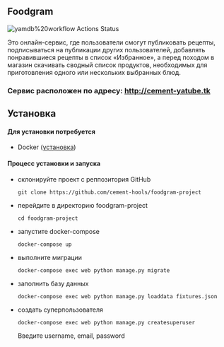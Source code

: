 ## Foodgram
<!---
https://github.com/cement-hools/foodgram-project/workflows/foodgram/badge.svg
--->
![yamdb%20workflow Actions Status](https://github.com/cement-hools/foodgram-project/workflows/foodgram%20workflow/badge.svg)

Это онлайн-сервис, где пользователи смогут публиковать рецепты, 
подписываться на публикации других пользователей, 
добавлять понравившиеся рецепты в список «Избранное», 
а перед походом в магазин скачивать сводный список продуктов, 
необходимых для приготовления одного или нескольких выбранных блюд.

### Сервис расположен по адресу: http://cement-yatube.tk

## Установка
#### Для установки потребуется
- Docker ([установка](https://docs.docker.com/engine/install/))

#### Процесс установки и запуска

- склонируйте проект с реппозитория GitHub
    ```
    git clone https://github.com/cement-hools/foodgram-project
    ```
- перейдите в директорию foodgram-project
    ```
    cd foodgram-project
    ```
- запустите docker-compose
    ```
    docker-compose up
    ```
 - выполните миграции
    ```
    docker-compose exec web python manage.py migrate
    ```   
 - заполнить базу данных
    ```
    docker-compose exec web python manage.py loaddata fixtures.json
   ```   
 - создать суперпользователя
    ```
    docker-compose exec web python manage.py createsuperuser
    ```  
    Введите username, email, password<br><br>
